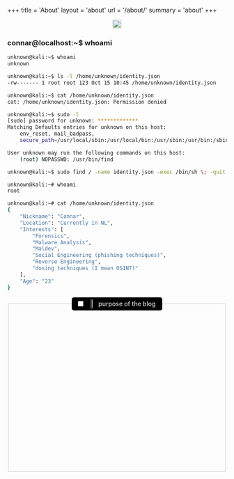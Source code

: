 +++
title = 'About'
layout = 'about'
url = '/about/'
summary = 'about'
+++

<p align="center"> <img src="/img/Untitled-design-unscreen.gif"> </p>

### connar@localhost:~$ whoami


```sh
unknown@kali:~$ whoami
unknown

unknown@kali:~$ ls -l /home/unknown/identity.json
-rw------- 1 root root 123 Oct 15 10:45 /home/unknown/identity.json

unknown@kali:~$ cat /home/unknown/identity.json
cat: /home/unknown/identity.json: Permission denied

unknown@kali:~$ sudo -l
[sudo] password for unknown: *************
Matching Defaults entries for unknown on this host:
    env_reset, mail_badpass,
    secure_path=/usr/local/sbin:/usr/local/bin:/usr/sbin:/usr/bin:/sbin:/bin

User unknown may run the following commands on this host:
    (root) NOPASSWD: /usr/bin/find

unknown@kali:~$ sudo find / -name identity.json -exec /bin/sh \; -quit

unknown@kali:~# whoami
root

unknown@kali:~# cat /home/unknown/identity.json
{
    "Nickname": "Connar",
    "Location": "Currently in NL",
    "Interests": [
        "Forensics",
        "Malware Analysis",
        "Maldev",
        "Social Engineering (phishing techniques)",
        "Reverse Engineering",
        "doxing techniques (I mean OSINT)"
    ],
    "Age": "23"
}

```
<style>
.glitch-wrapper {
   width: 100%;
   height: 100%;
   display: flex;
   align-items: center;
   justify-content: center;
   text-align: center;
}

.glitch {
   position: relative;
   font-size: 120%;
   letter-spacing: 1px;
   z-index: 1;
}

.glitch:before,
.glitch:after {
   display: block;
   content: attr(data-text);
   position: absolute;
   top: 0;
   left: 0;
   opacity: 0.8;
}

.glitch:before {
   animation: glitch-it 0.8s cubic-bezier(0.25, 0.46, 0.45, 0.94) both infinite;
   color: #00FFFF;
   z-index: -1;
}

.glitch:after {
   animation: glitch-it 0.8s cubic-bezier(0.25, 0.46, 0.45, 0.94) reverse both infinite;
   color: #FF00FF;
   z-index: -2;
}

tr {
  color: #a072b7;
}

@keyframes glitch-it {
   0% {
      transform: translate(0);
   }
   20% {
      transform: translate(-0.6px, 0.6px);
   }
   40% {
      transform: translate(-0.6px, -0.6px);
   }
   60% {
      transform: translate(0.6px, 0.6px);
   }
   80% {
      transform: translate(0.6px, -0.6px);
   }
   to {
      transform: translate(0);
   }
}

  /* Apply the background GIF only to the outer fieldset */
  fieldset[name="outerfieldset"] {
    background: url('/img/codegif.gif') no-repeat center center;
    background-size: cover;
    border: 1px solid #ccc;
    padding: 10px;
    position: relative;
    z-index: 2;
    color: #dcdcdc;
    font-weight: 500;
    text-align: center;
  }

  legend {
    background: black; /* Match the background to make the line stop */
    color: #dcdcdc; /* Light text color */
    padding: 5px 10px; /* Space inside the legend box */
    border-radius: 5px; /* Optional: rounded edges */
    display: inline-block; /* Prevent legend from stretching */
    position: relative;
  }


  label {
    display: flex; 
    align-items: center; /* Align the checkbox, emoji, and text */
    gap: 8px; /* Space between elements */
  }

  img {
    width: 20px; /* Set fixed size for emoji */
    height: 20px;
  }

  /* Reusable class for the semi-transparent background */
  .background-box {
    background: rgba(0, 0, 0, 0.8); /* Semi-transparent black */
    color: #dcdcdc; /* Light text color */
    padding: 5px; /* Padding for spacing */
    border-radius: 5px; /* Rounded corners */
    display: inline-block; /* Inline block for wrapping around content */
  }

  /* Base style for inner fieldsets (hidden by default) */
  fieldset[name="note1"],
  fieldset[name="note2"],
  fieldset[name="note3"],
  fieldset[name="note4"],
  fieldset[name="note5"] {
    background: rgba(0, 0, 0, 0.6);
    border: 1px solid #dcdcdc;
    padding: 10px;
    margin-top: 10px;
    border-radius: 5px;
    color: #dcdcdc;
    position: relative;
    z-index: 3;

    /* Hide by default with opacity and height */
    opacity: 0;
    max-height: 0;
    overflow: hidden;
    transition: all 0.5s ease; /* Smooth transition */
  }

  /* Show inner fieldsets */
  fieldset[name="note1"].visible,
  fieldset[name="note2"].visible,
  fieldset[name="note3"].visible,
  fieldset[name="note4"].visible,
  fieldset[name="note5"].visible {
    opacity: 1;
    max-height: 500px; /* Adjust max height based on content size */
    overflow: visible;
  }
</style>


<fieldset name="outerfieldset">
    <legend><label style="display: flex; align-items: center; gap: 8px;">
      <input type="checkbox" name="club" onchange="toggleFieldsets(this)">
      <img src="/img/cat-wizard-typing-on-a-computer.png" style="width: 8%; height: 8%;">
      <span>purpose of the blog</span>
    </label></legend>

  <fieldset name="note1">
    <legend>
      <label class="background-box">
        <input type="radio" checked name="clubtype" onchange="form.note1.disabled = !checked">
        Note 1
      </label>
    </legend>
    <p>Hi! Im connar. Im 23 and I am learning various cybersecurity topics and experimenting with different random tools I stumble upon.</p>
  </fieldset>

  <fieldset name="note2" disabled>
    <legend>
      <label class="background-box">
        <input type="radio" name="clubtype" onchange="form.note2.disabled = !checked">
        Note 2
      </label>
    </legend>
    <p>I am mainly into malware stuff (analysis and dev) but also into forensics. To be honest, I am no expert, but I am trying to apply the Feynman's technique which helps me a lot to memorize and better understand the stuff I am learning (thus, this blog).</p>
  </fieldset>

  <fieldset name="note3" disabled>
    <legend>
      <label class="background-box">
        <input type="radio" name="clubtype" onchange="form.note3.disabled = !checked">
        Note 3
      </label>
    </legend>
    <p>I also really like making CTF challenges, some of which you are going to see here in this blog:)</p>
  </fieldset>

  <fieldset name="note4" disabled>
    <legend>
      <label class="background-box">
        <input type="radio" name="clubtype" onchange="form.note4.disabled = !checked">
        Note 4
      </label>
    </legend>
    <p>This is basically a journal into my journey into cybersecurity, keeping track of what I have learned and stuff that may seem useful to any of you that are reading it. Obviously, my posts and things I read from other authors and just try to try them myself, so credits go to them:)</p>
  </fieldset>

  <fieldset name="note5" disabled>
    <legend>
      <label class="background-box">
        <input type="radio" name="clubtype" onchange="form.note5.disabled = !checked">
        Note 5
      </label>
    </legend>
    <p>That's a wrap I think. Hope you stick around, have fun:)</p>
  </fieldset>

</fieldset>

<script>
  function toggleFieldsets(checkbox) {
    // Select all the inner fieldsets by their name attributes
    const notes = [
      ...document.getElementsByName('note1'),
      ...document.getElementsByName('note2'),
      ...document.getElementsByName('note3'),
      ...document.getElementsByName('note4'),
      ...document.getElementsByName('note5'),
    ];

    // Add or remove the 'visible' class for smooth transitions
    if (checkbox.checked) {
      notes.forEach(fieldset => fieldset.classList.add('visible'));
    } else {
      notes.forEach(fieldset => fieldset.classList.remove('visible'));
    }
  }
</script>

